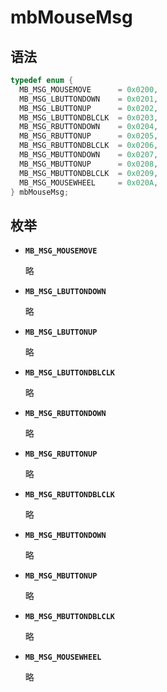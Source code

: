 # mbMouseMsg

## 语法

``` cpp
typedef enum {
  MB_MSG_MOUSEMOVE      = 0x0200,
  MB_MSG_LBUTTONDOWN    = 0x0201,
  MB_MSG_LBUTTONUP      = 0x0202,
  MB_MSG_LBUTTONDBLCLK  = 0x0203,
  MB_MSG_RBUTTONDOWN    = 0x0204,
  MB_MSG_RBUTTONUP      = 0x0205,
  MB_MSG_RBUTTONDBLCLK  = 0x0206,
  MB_MSG_MBUTTONDOWN    = 0x0207,
  MB_MSG_MBUTTONUP      = 0x0208,
  MB_MSG_MBUTTONDBLCLK  = 0x0209,
  MB_MSG_MOUSEWHEEL     = 0x020A,
} mbMouseMsg;
```

## 枚举

- **`MB_MSG_MOUSEMOVE`**

  略

- **`MB_MSG_LBUTTONDOWN`**

  略

- **`MB_MSG_LBUTTONUP`**

  略

- **`MB_MSG_LBUTTONDBLCLK`**

  略

- **`MB_MSG_RBUTTONDOWN`**

  略

- **`MB_MSG_RBUTTONUP`**

  略

- **`MB_MSG_RBUTTONDBLCLK`**

  略

- **`MB_MSG_MBUTTONDOWN`**

  略

- **`MB_MSG_MBUTTONUP`**

  略

- **`MB_MSG_MBUTTONDBLCLK`**

  略

- **`MB_MSG_MOUSEWHEEL`**

  略
